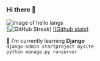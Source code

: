 ### Hi there 👋
![Image of hello langs](https://github.com/alansmathew/alansmathew/raw/master/lang.gif)  
[![GitHub Streak)](http://github-readme-streak-stats.herokuapp.com?user=mohammad4kh&border=53DDC6) 
[!(Github stats)](https://github-readme-stats.vercel.app/api?username=mohammad4kh&show_icons=true)

🌱 I’m currently learning **Django**  
`django-admin startproject mysite`  
`python manage.py runserver`

<!--START_SECTION:activity-->

<!--END_SECTION:activity-->
